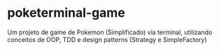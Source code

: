 # poketerminal-game
Um projeto de game de Pokemon (Simplificado) via terminal, utilizando conceitos de OOP, TDD e design patterns (Strategy e SimpleFactory)
